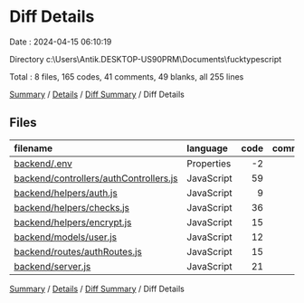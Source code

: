 # Diff Details

Date : 2024-04-15 06:10:19

Directory c:\\Users\\Antik.DESKTOP-US90PRM\\Documents\\fucktypescript

Total : 8 files,  165 codes, 41 comments, 49 blanks, all 255 lines

[Summary](results.md) / [Details](details.md) / [Diff Summary](diff.md) / Diff Details

## Files
| filename | language | code | comment | blank | total |
| :--- | :--- | ---: | ---: | ---: | ---: |
| [backend/.env](/backend/.env) | Properties | -2 | 0 | 0 | -2 |
| [backend/controllers/authControllers.js](/backend/controllers/authControllers.js) | JavaScript | 59 | 20 | 18 | 97 |
| [backend/helpers/auth.js](/backend/helpers/auth.js) | JavaScript | 9 | 3 | 4 | 16 |
| [backend/helpers/checks.js](/backend/helpers/checks.js) | JavaScript | 36 | 7 | 8 | 51 |
| [backend/helpers/encrypt.js](/backend/helpers/encrypt.js) | JavaScript | 15 | 0 | 3 | 18 |
| [backend/models/user.js](/backend/models/user.js) | JavaScript | 12 | 0 | 4 | 16 |
| [backend/routes/authRoutes.js](/backend/routes/authRoutes.js) | JavaScript | 15 | 6 | 7 | 28 |
| [backend/server.js](/backend/server.js) | JavaScript | 21 | 5 | 5 | 31 |

[Summary](results.md) / [Details](details.md) / [Diff Summary](diff.md) / Diff Details